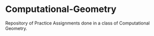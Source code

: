 # Computational-Geometry

Repository of Practice Assignments done in a class of Computational Geometry.
